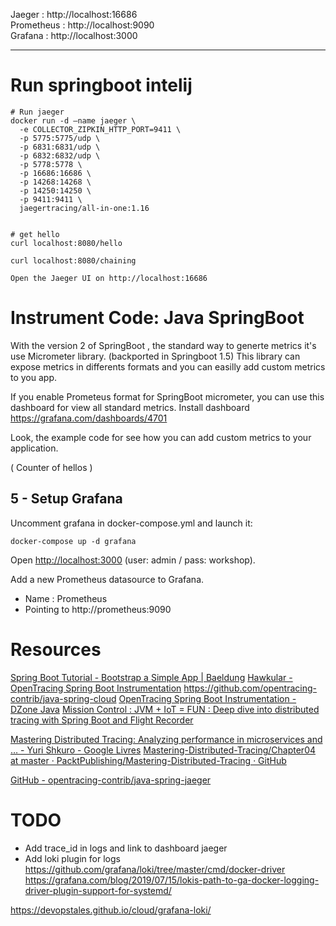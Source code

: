 
Jaeger : http://localhost:16686   
Prometheus : http://localhost:9090   
Grafana : http://localhost:3000   

---
# Run springboot intelij

```
# Run jaeger
docker run -d —name jaeger \
  -e COLLECTOR_ZIPKIN_HTTP_PORT=9411 \
  -p 5775:5775/udp \
  -p 6831:6831/udp \
  -p 6832:6832/udp \
  -p 5778:5778 \
  -p 16686:16686 \
  -p 14268:14268 \
  -p 14250:14250 \
  -p 9411:9411 \
  jaegertracing/all-in-one:1.16


# get hello
curl localhost:8080/hello

curl localhost:8080/chaining

Open the Jaeger UI on http://localhost:16686   

```


# Instrument Code: Java SpringBoot

With the version 2 of SpringBoot , the standard way to generte metrics it's use Micrometer library. (backported in Springboot 1.5)
This library can expose metrics in differents formats and you can easilly add custom metrics to you app.

If you enable Prometeus format for SpringBoot micrometer, you can use this dashboard for view all standard metrics.
Install dashboard https://grafana.com/dashboards/4701

Look, the example code for see how you can add custom metrics to your application.

( Counter of hellos )









## 5 - Setup Grafana

Uncomment grafana in docker-compose.yml and launch it:

```
docker-compose up -d grafana
```

Open [http://localhost:3000](http://localhost:3000) (user: admin / pass: workshop).

Add a new Prometheus datasource to Grafana.

- Name : Prometheus
- Pointing to http://prometheus:9090



# Resources

[Spring Boot Tutorial - Bootstrap a Simple App | Baeldung](https://www.baeldung.com/spring-boot-start)
[Hawkular - OpenTracing Spring Boot Instrumentation](https://www.hawkular.org/blog/2017/06/9/opentracing-spring-boot.html)
https://github.com/opentracing-contrib/java-spring-cloud
[OpenTracing Spring Boot Instrumentation - DZone Java](https://dzone.com/articles/opentracing-spring-boot-instrumentation)
[Mission Control : JVM + IoT = FUN : Deep dive into distributed tracing with Spring Boot and Flight Recorder](http://www.wengnermiro.com/2018/12/deep-dive-into-distributed-tracing-with.html)

[Mastering Distributed Tracing: Analyzing performance in microservices and … - Yuri Shkuro - Google Livres](https://books.google.be/books?id=4AuLDwAAQBAJ&pg=PA149&lpg=PA149&dq=example+opentracing-spring-cloud-starter&source=bl&ots=Of1FBVdgjC&sig=ACfU3U3T2EOI0cKjiO-P_upcnQ4agXjbLg&hl=fr&sa=X&ved=2ahUKEwja8diimrbnAhVNLVAKHfG1DMMQ6AEwEnoECAwQAQ#v=onepage&q=example%20opentracing-spring-cloud-starter&f=false)
[Mastering-Distributed-Tracing/Chapter04 at master · PacktPublishing/Mastering-Distributed-Tracing · GitHub](https://github.com/PacktPublishing/Mastering-Distributed-Tracing/tree/master/Chapter04)

[GitHub - opentracing-contrib/java-spring-jaeger](https://github.com/opentracing-contrib/java-spring-jaeger)



# TODO
- Add trace_id in logs and link to dashboard jaeger
- Add loki plugin for logs https://github.com/grafana/loki/tree/master/cmd/docker-driver
https://grafana.com/blog/2019/07/15/lokis-path-to-ga-docker-logging-driver-plugin-support-for-systemd/

https://devopstales.github.io/cloud/grafana-loki/